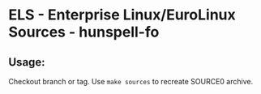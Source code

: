 # ELS - Enterprise Linux/EuroLinux Sources - hunspell-fo
 
## Usage:
  Checkout branch or tag. Use `make sources` to recreate  SOURCE0 archive.
